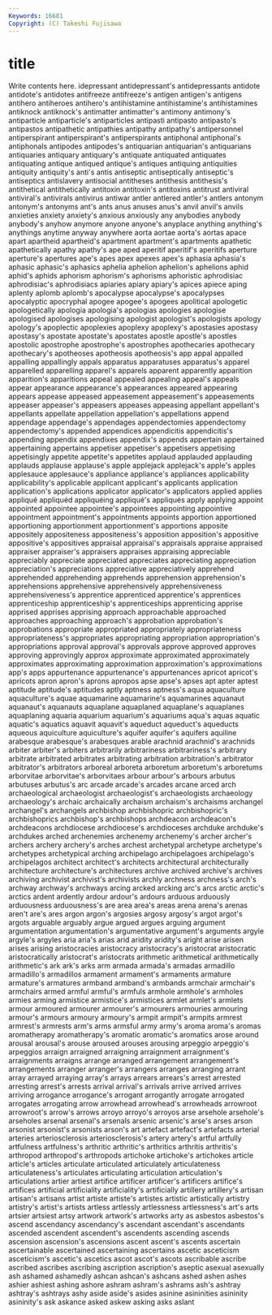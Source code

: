 ```yaml
---
Keywords: 16681 
Copyright: (C) Takeshi Fujisawa
---
```


# title

Write contents here.
idepressant antidepressant's antidepressants antidote antidote's antidotes antifreeze
antifreeze's antigen antigen's antigens antihero antiheroes antihero's antihistamine antihistamine's antihistamines
antiknock antiknock's antimatter antimatter's antimony antimony's antiparticle antiparticle's antiparticles antipasti
antipasto antipasto's antipastos antipathetic antipathies antipathy antipathy's antipersonnel antiperspirant antiperspirant's
antiperspirants antiphonal antiphonal's antiphonals antipodes antipodes's antiquarian antiquarian's antiquarians antiquaries
antiquary antiquary's antiquate antiquated antiquates antiquating antique antiqued antique's antiques
antiquing antiquities antiquity antiquity's anti's antis antiseptic antiseptically antiseptic's antiseptics
antislavery antisocial antitheses antithesis antithesis's antithetical antithetically antitoxin antitoxin's antitoxins
antitrust antiviral antiviral's antivirals antivirus antiwar antler antlered antler's antlers
antonym antonym's antonyms ant's ants anus anuses anus's anvil anvil's
anvils anxieties anxiety anxiety's anxious anxiously any anybodies anybody anybody's
anyhow anymore anyone anyone's anyplace anything anything's anythings anytime anyway
anywhere aorta aortae aorta's aortas apace apart apartheid apartheid's apartment
apartment's apartments apathetic apathetically apathy apathy's ape aped aperitif aperitif's
aperitifs aperture aperture's apertures ape's apes apex apexes apex's aphasia
aphasia's aphasic aphasic's aphasics aphelia aphelion aphelion's aphelions aphid aphid's
aphids aphorism aphorism's aphorisms aphoristic aphrodisiac aphrodisiac's aphrodisiacs apiaries apiary
apiary's apices apiece aping aplenty aplomb aplomb's apocalypse apocalypse's apocalypses
apocalyptic apocryphal apogee apogee's apogees apolitical apologetic apologetically apologia apologia's
apologias apologies apologise apologised apologises apologising apologist apologist's apologists apology
apology's apoplectic apoplexies apoplexy apoplexy's apostasies apostasy apostasy's apostate apostate's
apostates apostle apostle's apostles apostolic apostrophe apostrophe's apostrophes apothecaries apothecary
apothecary's apotheoses apotheosis apotheosis's app appal appalled appalling appallingly appals
apparatus apparatuses apparatus's apparel apparelled apparelling apparel's apparels apparent apparently
apparition apparition's apparitions appeal appealed appealing appeal's appeals appear appearance
appearance's appearances appeared appearing appears appease appeased appeasement appeasement's appeasements
appeaser appeaser's appeasers appeases appeasing appellant appellant's appellants appellate appellation
appellation's appellations append appendage appendage's appendages appendectomies appendectomy appendectomy's appended
appendices appendicitis appendicitis's appending appendix appendixes appendix's appends appertain appertained
appertaining appertains appetiser appetiser's appetisers appetising appetisingly appetite appetite's appetites
applaud applauded applauding applauds applause applause's apple applejack applejack's apple's
apples applesauce applesauce's appliance appliance's appliances applicability applicability's applicable applicant
applicant's applicants application application's applications applicator applicator's applicators applied applies
appliqué appliquéd appliquéing appliqué's appliqués apply applying appoint appointed appointee
appointee's appointees appointing appointive appointment appointment's appointments appoints apportion apportioned
apportioning apportionment apportionment's apportions apposite appositely appositeness appositeness's apposition apposition's
appositive appositive's appositives appraisal appraisal's appraisals appraise appraised appraiser appraiser's
appraisers appraises appraising appreciable appreciably appreciate appreciated appreciates appreciating appreciation
appreciation's appreciations appreciative appreciatively apprehend apprehended apprehending apprehends apprehension apprehension's
apprehensions apprehensive apprehensively apprehensiveness apprehensiveness's apprentice apprenticed apprentice's apprentices apprenticeship
apprenticeship's apprenticeships apprenticing apprise apprised apprises apprising approach approachable approached
approaches approaching approach's approbation approbation's approbations appropriate appropriated appropriately appropriateness
appropriateness's appropriates appropriating appropriation appropriation's appropriations approval approval's approvals approve
approved approves approving approvingly approx approximate approximated approximately approximates approximating
approximation approximation's approximations app's apps appurtenance appurtenance's appurtenances apricot apricot's
apricots apron apron's aprons apropos apse apse's apses apt apter
aptest aptitude aptitude's aptitudes aptly aptness aptness's aqua aquaculture aquaculture's
aquae aquamarine aquamarine's aquamarines aquanaut aquanaut's aquanauts aquaplane aquaplaned aquaplane's
aquaplanes aquaplaning aquaria aquarium aquarium's aquariums aqua's aquas aquatic aquatic's
aquatics aquavit aquavit's aqueduct aqueduct's aqueducts aqueous aquiculture aquiculture's aquifer
aquifer's aquifers aquiline arabesque arabesque's arabesques arable arachnid arachnid's arachnids
arbiter arbiter's arbiters arbitrarily arbitrariness arbitrariness's arbitrary arbitrate arbitrated arbitrates
arbitrating arbitration arbitration's arbitrator arbitrator's arbitrators arboreal arboreta arboretum arboretum's
arboretums arborvitae arborvitae's arborvitaes arbour arbour's arbours arbutus arbutuses arbutus's
arc arcade arcade's arcades arcane arced arch archaeological archaeologist archaeologist's
archaeologists archaeology archaeology's archaic archaically archaism archaism's archaisms archangel archangel's
archangels archbishop archbishopric archbishopric's archbishoprics archbishop's archbishops archdeacon archdeacon's archdeacons
archdiocese archdiocese's archdioceses archduke archduke's archdukes arched archenemies archenemy archenemy's
archer archer's archers archery archery's arches archest archetypal archetype archetype's
archetypes archetypical arching archipelago archipelagoes archipelago's archipelagos architect architect's architects
architectural architecturally architecture architecture's architectures archive archived archive's archives archiving
archivist archivist's archivists archly archness archness's arch's archway archway's archways
arcing arcked arcking arc's arcs arctic arctic's arctics ardent ardently
ardour ardour's ardours arduous arduously arduousness arduousness's are area area's
areas arena arena's arenas aren't are's ares argon argon's argosies
argosy argosy's argot argot's argots arguable arguably argue argued argues
arguing argument argumentation argumentation's argumentative argument's arguments argyle argyle's argyles
aria aria's arias arid aridity aridity's aright arise arisen arises
arising aristocracies aristocracy aristocracy's aristocrat aristocratic aristocratically aristocrat's aristocrats arithmetic
arithmetical arithmetically arithmetic's ark ark's arks arm armada armada's armadas
armadillo armadillo's armadillos armament armament's armaments armature armature's armatures armband
armband's armbands armchair armchair's armchairs armed armful armful's armfuls armhole
armhole's armholes armies arming armistice armistice's armistices armlet armlet's armlets
armour armoured armourer armourer's armourers armouries armouring armour's armours armoury
armoury's armpit armpit's armpits armrest armrest's armrests arm's arms armsful
army army's aroma aroma's aromas aromatherapy aromatherapy's aromatic aromatic's aromatics
arose around arousal arousal's arouse aroused arouses arousing arpeggio arpeggio's
arpeggios arraign arraigned arraigning arraignment arraignment's arraignments arraigns arrange arranged
arrangement arrangement's arrangements arranger arranger's arrangers arranges arranging arrant array
arrayed arraying array's arrays arrears arrears's arrest arrested arresting arrest's
arrests arrival arrival's arrivals arrive arrived arrives arriving arrogance arrogance's
arrogant arrogantly arrogate arrogated arrogates arrogating arrow arrowhead arrowhead's arrowheads
arrowroot arrowroot's arrow's arrows arroyo arroyo's arroyos arse arsehole arsehole's
arseholes arsenal arsenal's arsenals arsenic arsenic's arse's arses arson arsonist
arsonist's arsonists arson's art artefact artefact's artefacts arterial arteries arteriosclerosis
arteriosclerosis's artery artery's artful artfully artfulness artfulness's arthritic arthritic's arthritics
arthritis arthritis's arthropod arthropod's arthropods artichoke artichoke's artichokes article article's
articles articulate articulated articulately articulateness articulateness's articulates articulating articulation articulation's
articulations artier artiest artifice artificer artificer's artificers artifice's artifices artificial
artificiality artificiality's artificially artillery artillery's artisan artisan's artisans artist artiste
artiste's artistes artistic artistically artistry artistry's artist's artists artless artlessly
artlessness artlessness's art's arts artsier artsiest artsy artwork artwork's artworks
arty as asbestos asbestos's ascend ascendancy ascendancy's ascendant ascendant's ascendants
ascended ascendent ascendent's ascendents ascending ascends ascension ascension's ascensions ascent
ascent's ascents ascertain ascertainable ascertained ascertaining ascertains ascetic asceticism asceticism's
ascetic's ascetics ascot ascot's ascots ascribable ascribe ascribed ascribes ascribing
ascription ascription's aseptic asexual asexually ash ashamed ashamedly ashcan ashcan's
ashcans ashed ashen ashes ashier ashiest ashing ashore ashram ashram's
ashrams ash's ashtray ashtray's ashtrays ashy aside aside's asides asinine
asininities asininity asininity's ask askance asked askew asking asks aslant
